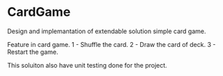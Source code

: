 # CardGame
Design and implemantation of extendable solution simple card game.

Feature in card game.
1 - Shuffle the card.
2 - Draw the card of deck.
3 - Restart the game.

This soluiton also have unit testing done for the project.
